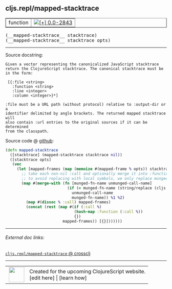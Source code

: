 ## cljs.repl/mapped-stacktrace



 <table border="1">
<tr>
<td>function</td>
<td><a href="https://github.com/cljsinfo/cljs-api-docs/tree/0.0-2843"><img valign="middle" alt="[+] 0.0-2843" title="Added in 0.0-2843" src="https://img.shields.io/badge/+-0.0--2843-lightgrey.svg"></a> </td>
</tr>
</table>


 <samp>
(__mapped-stacktrace__ stacktrace)<br>
</samp>
 <samp>
(__mapped-stacktrace__ stacktrace opts)<br>
</samp>

---





Source docstring:

```
Given a vector representing the canonicalized JavaScript stacktrace
return the ClojureScript stacktrace. The canonical stacktrace must be
in the form:

 [{:file <string>
   :function <string>
   :line <integer>
   :column <integer>}*]

:file must be a URL path (without protocol) relative to :output-dir or a
identifier delimited by angle brackets. The returned mapped stacktrace will
also contain :url entries to the original sources if it can be determined
from the classpath.
```


Source code @ [github](https://github.com/clojure/clojurescript/blob/r1.7.28/src/main/clojure/cljs/repl.cljc#L311-L339):

```clj
(defn mapped-stacktrace
  ([stacktrace] (mapped-stacktrace stacktrace nil))
  ([stacktrace opts]
   (vec
     (let [mapped-frames (map (memoize #(mapped-frame % opts)) stacktrace)]
       ;; take each non-nil :call and optionally merge it into :function one-level up
       ;; to avoid replacing with local symbols, we only replace munged name if we can munge call symbol back to it
       (map #(merge-with (fn [munged-fn-name unmunged-call-name]
                           (if (= munged-fn-name (string/replace (cljs.compiler/munge unmunged-call-name) "." "$"))
                             unmunged-call-name
                             munged-fn-name)) %1 %2)
         (map #(dissoc % :call) mapped-frames)
         (concat (rest (map #(if (:call %)
                              (hash-map :function (:call %))
                              {})
                         mapped-frames)) [{}]))))))
```

<!--
Repo - tag - source tree - lines:

 <pre>
clojurescript @ r1.7.28
└── src
    └── main
        └── clojure
            └── cljs
                └── <ins>[repl.cljc:311-339](https://github.com/clojure/clojurescript/blob/r1.7.28/src/main/clojure/cljs/repl.cljc#L311-L339)</ins>
</pre>

-->

---



###### External doc links:

[`cljs.repl/mapped-stacktrace` @ crossclj](http://crossclj.info/fun/cljs.repl/mapped-stacktrace.html)<br>

---

 <table>
<tr><td>
<img valign="middle" align="right" width="48px" src="http://i.imgur.com/Hi20huC.png">
</td><td>
Created for the upcoming ClojureScript website.<br>
[edit here] | [learn how]
</td></tr></table>

[edit here]:https://github.com/cljsinfo/cljs-api-docs/blob/master/cljsdoc/cljs.repl_mapped-stacktrace.cljsdoc
[learn how]:https://github.com/cljsinfo/cljs-api-docs/wiki/cljsdoc-files

<!--

This information was too distracting to show to readers, but I'll leave it
commented here since it is helpful to:

- pretty-print the data used to generate this document
- and show how to retrieve that data



The API data for this symbol:

```clj
{:ns "cljs.repl",
 :name "mapped-stacktrace",
 :signature ["[stacktrace]" "[stacktrace opts]"],
 :history [["+" "0.0-2843"]],
 :type "function",
 :full-name-encode "cljs.repl_mapped-stacktrace",
 :source {:code "(defn mapped-stacktrace\n  ([stacktrace] (mapped-stacktrace stacktrace nil))\n  ([stacktrace opts]\n   (vec\n     (let [mapped-frames (map (memoize #(mapped-frame % opts)) stacktrace)]\n       ;; take each non-nil :call and optionally merge it into :function one-level up\n       ;; to avoid replacing with local symbols, we only replace munged name if we can munge call symbol back to it\n       (map #(merge-with (fn [munged-fn-name unmunged-call-name]\n                           (if (= munged-fn-name (string/replace (cljs.compiler/munge unmunged-call-name) \".\" \"$\"))\n                             unmunged-call-name\n                             munged-fn-name)) %1 %2)\n         (map #(dissoc % :call) mapped-frames)\n         (concat (rest (map #(if (:call %)\n                              (hash-map :function (:call %))\n                              {})\n                         mapped-frames)) [{}]))))))",
          :title "Source code",
          :repo "clojurescript",
          :tag "r1.7.28",
          :filename "src/main/clojure/cljs/repl.cljc",
          :lines [311 339]},
 :full-name "cljs.repl/mapped-stacktrace",
 :docstring "Given a vector representing the canonicalized JavaScript stacktrace\nreturn the ClojureScript stacktrace. The canonical stacktrace must be\nin the form:\n\n [{:file <string>\n   :function <string>\n   :line <integer>\n   :column <integer>}*]\n\n:file must be a URL path (without protocol) relative to :output-dir or a\nidentifier delimited by angle brackets. The returned mapped stacktrace will\nalso contain :url entries to the original sources if it can be determined\nfrom the classpath."}

```

Retrieve the API data for this symbol:

```clj
;; from Clojure REPL
(require '[clojure.edn :as edn])
(-> (slurp "https://raw.githubusercontent.com/cljsinfo/cljs-api-docs/catalog/cljs-api.edn")
    (edn/read-string)
    (get-in [:symbols "cljs.repl/mapped-stacktrace"]))
```

-->
